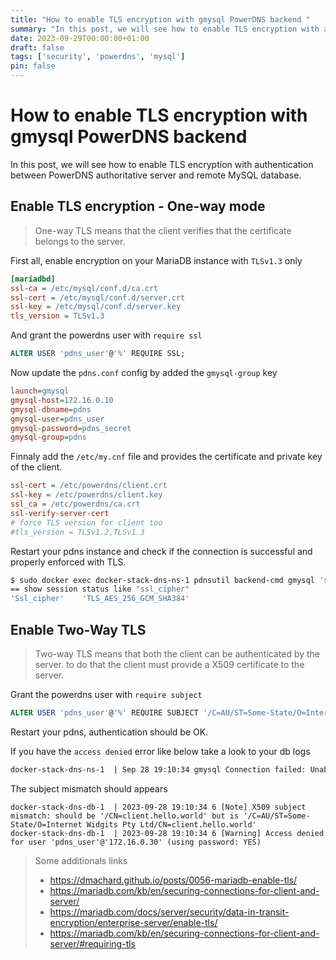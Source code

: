 ```yaml
---
title: "How to enable TLS encryption with gmysql PowerDNS backend "
summary: "In this post, we will see how to enable TLS encryption with authentication between PowerDNS authoritative server and remote MySQL database."
date: 2023-09-29T00:00:00+01:00
draft: false
tags: ['security', 'powerdns', 'mysql']
pin: false
---
```


# How to enable TLS encryption with gmysql PowerDNS backend

In this post, we will see how to enable TLS encryption with authentication between PowerDNS authoritative server and remote MySQL database.

## Enable TLS encryption - One-way mode

> One-way TLS means that the client verifies that the certificate belongs to the server.

First all, enable encryption on your MariaDB instance with `TLSv1.3` only

```ini
[mariadbd]
ssl-ca = /etc/mysql/conf.d/ca.crt
ssl-cert = /etc/mysql/conf.d/server.crt
ssl-key = /etc/mysql/conf.d/server.key
tls_version = TLSv1.3
```

And grant the powerdns user with `require ssl` 

```sql
ALTER USER 'pdns_user'@'%' REQUIRE SSL;
```

Now update the `pdns.conf` config by added the `gmysql-group` key

```ini
launch=gmysql
gmysql-host=172.16.0.10
gmysql-dbname=pdns
gmysql-user=pdns_user
gmysql-password=pdns_secret
gmysql-group=pdns
```

Finnaly add the `/etc/my.cnf` file and provides the certificate and private key of the client.

```ini
ssl-cert = /etc/powerdns/client.crt
ssl-key = /etc/powerdns/client.key
ssl_ca = /etc/powerdns/ca.crt
ssl-verify-server-cert
# force TLS version for client too
#tls_version = TLSv1.2,TLSv1.3
```

Restart your pdns instance and check if the connection is successful and properly enforced with TLS.

```bash
$ sudo docker exec docker-stack-dns-ns-1 pdnsutil backend-cmd gmysql 'show session status like "ssl_cipher"'
== show session status like "ssl_cipher"
'Ssl_cipher'	'TLS_AES_256_GCM_SHA384'
```

## Enable Two-Way TLS

> Two-way TLS means that both the client can be authenticated by the server. to do that the client must provide a X509 certificate to the server.

Grant the powerdns user with  `require subject`

```sql
ALTER USER 'pdns_user'@'%' REQUIRE SUBJECT '/C=AU/ST=Some-State/O=Internet Widgits Pty Ltd/CN=client.hello.world';
```

Restart your pdns, authentication should be OK.

If you have the `access denied` error like below take a look to your db logs

```bash
docker-stack-dns-ns-1  | Sep 28 19:10:34 gmysql Connection failed: Unable to connect to database: ERROR 1045 (28000): Access denied for user 'pdns_user'@'172.16.0.30' (using password: YES)
```

The subject mismatch should appears

```basg
docker-stack-dns-db-1  | 2023-09-28 19:10:34 6 [Note] X509 subject mismatch: should be '/CN=client.hello.world' but is '/C=AU/ST=Some-State/O=Internet Widgits Pty Ltd/CN=client.hello.world'
docker-stack-dns-db-1  | 2023-09-28 19:10:34 6 [Warning] Access denied for user 'pdns_user'@'172.16.0.30' (using password: YES)
```

> Some additionals links
>
> - https://dmachard.github.io/posts/0056-mariadb-enable-tls/
> - https://mariadb.com/kb/en/securing-connections-for-client-and-server/
> - https://mariadb.com/docs/server/security/data-in-transit-encryption/enterprise-server/enable-tls/
> - https://mariadb.com/kb/en/securing-connections-for-client-and-server/#requiring-tls
